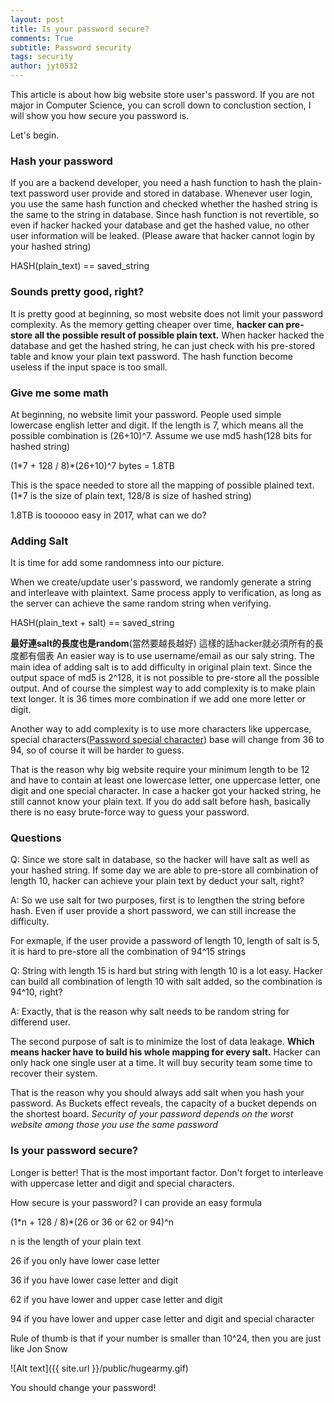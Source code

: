```yaml
---
layout: post
title: Is your password secure?
comments: True 
subtitle: Password security
tags: security
author: jyt0532
---
```


This article is about how big website store user's password. If you are not major in Computer Science, you can scroll down to conclustion section, I will show you how secure you password is.

Let's begin.

### Hash your password

If you are a backend developer, you need a hash function to hash the plain-text password user provide and stored in database. Whenever user login, you use the same hash function and checked whether the hashed string is the same to the string in database. Since hash function is not revertible, so even if hacker hacked your database and get the hashed value, no other user information will be leaked. (Please aware that hacker cannot login by your hashed string)

HASH(plain_text) == saved_string

### Sounds pretty good, right?

It is pretty good at beginning, so most website does not limit your password complexity. As the memory getting cheaper over time, **hacker can pre-store all the possible result of possible plain text.** When hacker hacked the database and get the hashed string, he can just check with his pre-stored table and know your plain text password. The hash function become useless if the input space is too small. 

### Give me some math

At beginning, no website limit your password. People used simple lowercase english letter and digit. 
If the length is 7, which means all the possible combination is (26+10)^7. 
Assume we use md5 hash(128 bits for hashed string)

(1\*7 + 128 / 8)\*(26+10)^7 bytes = 1.8TB

This is the space needed to store all the mapping of possible plained text. 
(1*7 is the size of plain text, 128/8 is size of hashed string)

1.8TB is toooooo easy in 2017, what can we do?

### Adding Salt

It is time for add some randomness into our picture. 

When we create/update user's password, we randomly generate a string and interleave with plaintext. Same process apply to verification, as long as the server can achieve the same random string when verifying.

HASH(plain_text + salt) == saved_string

**最好連salt的長度也是random**(當然要越長越好) 這樣的話hacker就必須所有的長度都有個表
An easier way is to use username/email as our saly string. The main idea of adding salt is to add difficulty in original plain text. Since the output space of md5 is 2^128, it is not possible to pre-store all the possible output. And of course the simplest way to add complexity is to make plain text longer. It is 36 times more combination if we add one more letter or digit.

Another way to add complexity is to use more characters like uppercase, special characters([Password special character](https://www.owasp.org/index.php/Password_special_characters)) base will change from 36 to 94, so of course it will be harder to guess.

That is the reason why big website require your minimum length to be 12 and have to contain at least one lowercase letter, one uppercase letter, one digit and one special character. In case a hacker got your hacked string, he still cannot know your plain text. If you do add salt before hash, basically there is no easy brute-force way to guess your password.

### Questions


Q: Since we store salt in database, so the hacker will have salt as well as your hashed string. If some day we are able to pre-store all combination of length 10, hacker can achieve your plain text by deduct your salt, right?

A: So we use salt for two purposes, first is to lengthen the string before hash. Even if user provide a short password, we can still increase the difficulty. 

For exmaple, if the user provide a password of length 10, length of salt is 5, it is hard to pre-store all the combination of 94^15 strings 

Q: String with length 15 is hard but string with length 10 is a lot easy. Hacker can build all combination of length 10 with salt added, so the combination is 94^10, right?

A: Exactly, that is the reason why salt needs to be random string for differend user.

The second purpose of salt is to minimize the lost of data leakage. **Which means hacker have to build his whole mapping for every salt.** Hacker can only hack one single user at a time. It will buy security team some time to recover their system.


That is the reason why you should always add salt when you hash your password. As Buckets effect reveals, the capacity of a bucket depends on the shortest board. *Security of your password depends on the worst website among those you use the same password*

###  Is your password secure?

Longer is better! That is the most important factor. Don't forget to interleave with uppercase letter and digit and special characters.

How secure is your password? I can provide an easy formula

(1\*n + 128 / 8)\*(26 or 36 or 62 or 94)^n

n is the length of your plain text

26 if you only have lower case letter

36 if you have lower case letter and digit

62 if you have lower and upper case letter and digit

94 if you have lower and upper case letter and digit and special character

Rule of thumb is that if your number is smaller than 10^24, then you are just like Jon Snow

![Alt text]({{ site.url }}/public/hugearmy.gif)

You should change your password!
